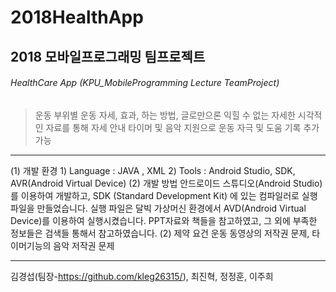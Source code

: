 # 2018HealthApp
2018 모바일프로그래밍 팀프로젝트
----------------
###### HealthCare App (KPU_MobileProgramming Lecture TeamProject)

  > 운동 부위별 운동 자세, 효과, 하는 방법, 글로만으론 익힐 수 없는 자세한 시각적인 자료를 통해 자세 안내
  > 타이머 및 음악 지원으로 운동 자극 및 도움
  > 기록 추가 가능
   
--------------------
(1) 개발 환경
	1) Language : JAVA , XML
	2) Tools : Android Studio, SDK, AVR(Android Virtual Device)
(2) 개발 방법
 	 안드로이드 스튜디오(Android Studio)를 이용하여 개발하고, SDK (Standard Development Kit)
	 에 있는 컴파일러로 실행파일을 만들었습니다.
 	 실행 파일은 달빅 가상머신 환경에서 AVD(Android Virtual Device)를 이용하여 실행시켰습니다.
 	 PPT자료와 책들을 참고하였고, 그 외에 부족한 정보들은 검색들 통해서 참고하였습니다.
(2) 제약 요건
 	 운동 동영상의 저작권 문제, 타이머기능의 음악 저작권 문제



--------------------
김경섭(팀장-https://github.com/kleg26315/), 최진혁, 정정훈, 이주희
